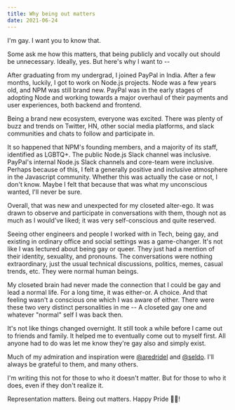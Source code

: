 ```yaml
---
title: Why being out matters
date: 2021-06-24
---
```


I'm gay. I want you to know that.

Some ask me how this matters, that being publicly and vocally out should be unnecessary. Ideally, yes. But here's why I want to --

After graduating from my undergrad, I joined PayPal in India. After a few months, luckily, I got to work on Node.js projects. Node was a few years old, and NPM was still brand new. PayPal was in the early stages of adopting Node and working towards a major overhaul of their payments and user experiences, both backend and frontend.

Being a brand new ecosystem, everyone was excited. There was plenty of buzz and trends on Twitter, HN, other social media platforms, and slack communities and chats to follow and participate in.

It so happened that NPM's founding members, and a majority of its staff, identified as LGBTQ+. The public Node.js Slack channel was inclusive. PayPal's internal Node.js Slack channels and core-team were inclusive. Perhaps because of this, I felt a generally positive and inclusive atmosphere in the Javascript community. Whether this was actually the case or not, I don't know. Maybe I felt that because that was what my unconscious wanted, I'll never be sure.

Overall, that was new and unexpected for my closeted alter-ego. It was drawn to observe and participate in conversations with them, though not as much as I would've liked; it was very self-conscious and quite reserved.

Seeing other engineers and people I worked with in Tech, being gay, and existing in ordinary office and social settings was a game-changer. It's not like I was lectured about being gay or queer. They just had a mention of their identity, sexuality, and pronouns. The conversations were nothing extraordinary, just the usual technical discussions, politics, memes, casual trends, etc. They were normal human beings.

My closeted brain had never made the connection that I could be gay and lead a normal life. For a long time, it was either-or. A choice. And that feeling wasn't a conscious one which I was aware of either. There were these two very distinct personalities in me -- A closeted gay one and whatever "normal" self I was back then.

It's not like things changed overnight. It still took a while before I came out to friends and family. It helped me to eventually come out to myself first. All anyone had to do was let me know they're gay also and simply exist.

Much of my admiration and inspiration were [@aredridel](https://twitter.com/aredridel) and [@seldo](https://twitter.com/seldo). I'll always be grateful to them, and many others.

I'm writing this not for those to who it doesn't matter. But for those to who it does, even if they don't realize it.

Representation matters. Being out matters. Happy Pride 🏳️‍🌈!